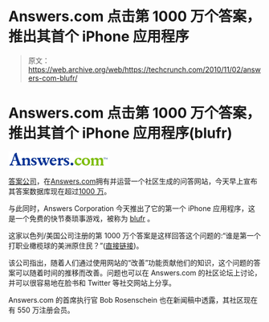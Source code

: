 # Answers.com 点击第 1000 万个答案，推出其首个 iPhone 应用程序

> 原文：<https://web.archive.org/web/https://techcrunch.com/2010/11/02/answers-com-blufr/>

# Answers.com 点击第 1000 万个答案，推出其首个 iPhone 应用程序(blufr)

![](img/5f24979c771115fac6955ee5e618c4a1.png)

[答案公司](https://web.archive.org/web/20230314154027/http://www.crunchbase.com/company/answers)，在[Answers.com](https://web.archive.org/web/20230314154027/http://www.answers.com/)拥有并运营一个社区生成的问答网站，今天早上宣布其答案数据库现在超过[1000 万](https://web.archive.org/web/20230314154027/http://www.businesswire.com/news/home/20101102006221/en/Answers.com-Hits-10-Millionth-Answer-Milestone)。

与此同时，Answers Corporation 今天推出了它的第一个 iPhone 应用程序，这是一个免费的快节奏琐事游戏，被称为 [blufr](https://web.archive.org/web/20230314154027/http://www.blufr.com/) 。

这家以色列/美国公司注册的第 1000 万个答案是这样回答这个问题的:“谁是第一个打职业橄榄球的美洲原住民？”([直接链接](https://web.archive.org/web/20230314154027/http://wiki.answers.com/Q/Who_was_the_first_Native_American_to_play_pro-football))。

该公司指出，随着人们通过使用网站的“改善”功能贡献他们的知识，这个问题的答案可以随着时间的推移而改善。问题也可以在 Answers.com 的社区论坛上讨论，并可以很容易地在脸书和 Twitter 等社交网站上分享。

Answers.com 的首席执行官 Bob Rosenschein 也在新闻稿中透露，其社区现在有 550 万注册会员。